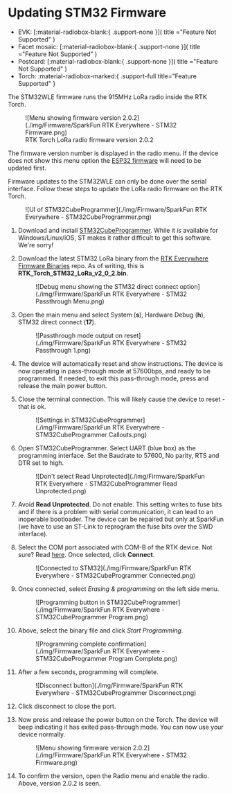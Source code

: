 # Updating STM32 Firmware

<!--
Compatibility Icons
====================================================================================

:material-radiobox-marked:{ .support-full title="Feature Supported" }
:material-radiobox-indeterminate-variant:{ .support-partial title="Feature Partially Supported" }
:material-radiobox-blank:{ .support-none title="Feature Not Supported" }
-->

<div class="grid cards fill" markdown>

- EVK: [:material-radiobox-blank:{ .support-none }]( title ="Feature Not Supported" )
- Facet mosaic: [:material-radiobox-blank:{ .support-none }]( title ="Feature Not Supported" )
- Postcard: [:material-radiobox-blank:{ .support-none }]( title ="Feature Not Supported" )
- Torch: :material-radiobox-marked:{ .support-full title="Feature Supported" }

</div>

The STM32WLE firmware runs the 915MHz LoRa radio inside the RTK Torch.

<figure markdown>
![Menu showing firmware version 2.0.2](./img/Firmware/SparkFun RTK Everywhere - STM32 Firmware.png)
<figcaption markdown>
RTK Torch LoRa radio firmware version 2.0.2
</figcaption>
</figure>

The firmware version number is displayed in the radio menu. If the device does not show this menu option the [ESP32 firmware](firmware_update_esp32.md) will need to be updated first.

Firmware updates to the STM32WLE can only be done over the serial interface. Follow these steps to update the LoRa radio firmware on the RTK Torch.

<figure markdown>
![UI of STM32CubeProgrammer](./img/Firmware/SparkFun RTK Everywhere - STM32CubeProgrammer.png)
<figcaption markdown>
</figcaption>
</figure>

1. Download and install [STM32CubeProgrammer](https://www.st.com/en/development-tools/stm32cubeprog.html). While it *is* available for Windows/Linux/iOS, ST makes it rather difficult to get this software. We're sorry!
2. Download the latest STM32 LoRa binary from the [RTK Everywhere Firmware Binaries](https://github.com/sparkfun/SparkFun_RTK_Everywhere_Firmware_Binaries/tree/main/STM32_LoRa) repo. As of writing, this is **RTK_Torch_STM32_LoRa_v2_0_2.bin**.

	<figure markdown>
	![Debug menu showing the STM32 direct connect option](./img/Firmware/SparkFun RTK Everywhere - STM32 Passthrough Menu.png)
	<figcaption markdown>
	</figcaption>
	</figure>

3. Open the main menu and select System (**s**), Hardware Debug (**h**), STM32 direct connect (**17**).

	<figure markdown>
	![Passthrough mode output on reset](./img/Firmware/SparkFun RTK Everywhere - STM32 Passthrough 1.png)
	<figcaption markdown>
	</figcaption>
	</figure>

4. The device will automatically reset and show instructions. The device is now operating in pass-through mode at 57600bps, and ready to be programmed. If needed, to exit this pass-through mode, press and release the main power button.
5. Close the terminal connection. This will likely cause the device to reset - that is ok.

	<figure markdown>
	![Settings in STM32CubeProgrammer](./img/Firmware/SparkFun RTK Everywhere - STM32CubeProgrammer Callouts.png)
	<figcaption markdown>
	</figcaption>
	</figure>

6. Open STM32CubeProgrammer. Select UART (blue box) as the programming interface. Set the Baudrate to 57600, No parity, RTS and DTR set to high.

	<figure markdown>
	![Don't select Read Unprotected](./img/Firmware/SparkFun RTK Everywhere - STM32CubeProgrammer Read Unprotected.png)
	<figcaption markdown>
	</figcaption>
	</figure>

7. Avoid **Read Unprotected**. Do not enable. This setting writes to fuse bits and if there is a problem with serial communication, it can lead to an inoperable bootloader. The device can be repaired but only at SparkFun (we have to use an ST-Link to reprogram the fuse bits over the SWD interface).
8. Select the COM port associated with COM-B of the RTK device. Not sure? Read [here](https://docs.sparkfun.com/SparkFun_RTK_Everywhere_Firmware/configure_with_serial/#rtk-torch). Once selected, click **Connect**.

	<figure markdown>
	![Connected to STM32](./img/Firmware/SparkFun RTK Everywhere - STM32CubeProgrammer Connected.png)
	<figcaption markdown>
	</figcaption>
	</figure>

9. Once connected, select *Erasing & programming* on the left side menu.

	<figure markdown>
	![Programming button in STM32CubeProgrammer](./img/Firmware/SparkFun RTK Everywhere - STM32CubeProgrammer Program.png)
	<figcaption markdown>
	</figcaption>
	</figure>

10. Above, select the binary file and click *Start Programming*.

	<figure markdown>
	![Programming complete confirmation](./img/Firmware/SparkFun RTK Everywhere - STM32CubeProgrammer Program Complete.png)
	<figcaption markdown>
	</figcaption>
	</figure>

11. After a few seconds, programming will complete.

	<figure markdown>
	![Disconnect button](./img/Firmware/SparkFun RTK Everywhere - STM32CubeProgrammer Disconnect.png)
	<figcaption markdown>
	</figcaption>
	</figure>

12. Click disconnect to close the port.
13. Now press and release the power button on the Torch. The device will beep indicating it has exited pass-through mode. You can now use your device normally.

	<figure markdown>
	![Menu showing firmware version 2.0.2](./img/Firmware/SparkFun RTK Everywhere - STM32 Firmware.png)
	<figcaption markdown>
	</figcaption>
	</figure>

14. To confirm the version, open the Radio menu and enable the radio. Above, version 2.0.2 is seen.
